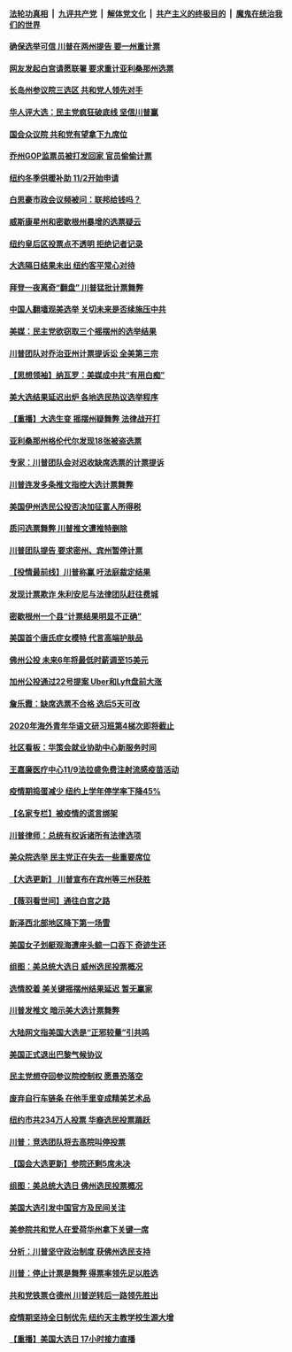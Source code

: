 

####  [法轮功真相](../../../../basic/blob/master/README.md?t=11051501) &nbsp;|&nbsp; [九评共产党](../../../../9ping.md/blob/master/README.md?t=11051501) &nbsp;|&nbsp; [解体党文化](../../../../jtdwh.md/blob/master/README.md?t=11051501)  &nbsp;|&nbsp; [共产主义的终极目的](../../../../gczydzjmd.md/blob/master/README.md?t=11051501) &nbsp;|&nbsp; [魔鬼在统治我们的世界](../../../../mgztzwmdsj.md/blob/master/README.md?t=11051501) 

#### [确保选举可信 川普在两州提告 要一州重计票](../pages/nsc412/n12526005.md?t=11051501) 

#### [网友发起白宫请愿联署 要求重计亚利桑那州选票](../pages/nsc412/n12526420.md?t=11051501) 

#### [长岛州参议院三选区 共和党人领先对手](../pages/nsc412/n12526705.md?t=11051501) 

#### [华人评大选：民主党疯狂破底线 坚信川普赢](../pages/nsc412/n12526707.md?t=11051501) 

#### [国会众议院 共和党有望拿下九席位](../pages/nsc412/n12526702.md?t=11051501) 

#### [乔州GOP监票员被打发回家 官员偷偷计票](../pages/nsc412/n12526393.md?t=11051501) 

#### [纽约冬季供暖补助  11/2开始申请](../pages/nsc412/n12524456.md?t=11051501) 

#### [白思豪市政会议频被问：联邦给钱吗？](../pages/nsc412/n12526573.md?t=11051501) 

#### [威斯康星州和密歇根州暴增的选票疑云](../pages/nsc412/n12526498.md?t=11051501) 

#### [纽约皇后区投票点不透明 拒绝记者记录](../pages/nsc412/n12526586.md?t=11051501) 

#### [大选隔日结果未出 纽约客平常心对待](../pages/nsc412/n12526578.md?t=11051501) 

#### [拜登一夜离奇“翻盘” 川普猛批计票舞弊](../pages/nsc412/n12526087.md?t=11051501) 

#### [中国人翻墙观美选举 关切未来是否续施压中共](../pages/nsc412/n12526373.md?t=11051501) 

#### [美媒：民主党欲窃取三个摇摆州的选举结果](../pages/nsc412/n12526226.md?t=11051501) 

#### [川普团队对乔治亚州计票提诉讼 全美第三宗](../pages/nsc412/n12526344.md?t=11051501) 

#### [【思想领袖】纳瓦罗：美媒成中共“有用白痴”](../pages/nsc412/n12523612.md?t=11051501) 

#### [美大选结果延迟出炉 各地选民热议选举程序](../pages/nsc412/n12526169.md?t=11051501) 

#### [【重播】大选生变 摇摆州疑舞弊 法律战开打](../pages/nsc412/n12525930.md?t=11051501) 

#### [亚利桑那州格伦代尔发现18张被盗选票](../pages/nsc412/n12526096.md?t=11051501) 

#### [专家：川普团队会对迟收缺席选票的计票提诉](../pages/nsc412/n12526031.md?t=11051501) 

#### [川普连发多条推文指控大选计票舞弊](../pages/nsc412/n12526039.md?t=11051501) 

#### [美国伊州选民公投否决加征富人所得税](../pages/nsc412/n12525925.md?t=11051501) 

#### [质问选票舞弊 川普推文遭推特删除](../pages/nsc412/n12525982.md?t=11051501) 

#### [川普团队提告 要求密州、宾州暂停计票](../pages/nsc412/n12525769.md?t=11051501) 

#### [【役情最前线】川普称赢 吁法庭裁定结果](../pages/nsc412/n12525635.md?t=11051501) 

#### [发现计票欺诈 朱利安尼与法律团队赶往费城](../pages/nsc412/n12525964.md?t=11051501) 

#### [密歇根州一个县“计票结果明显不正确”](../pages/nsc412/n12525789.md?t=11051501) 

#### [美国首个唐氏症女模特 代言高端护肤品](../pages/nsc412/n12523931.md?t=11051501) 

#### [佛州公投 未来6年将最低时薪调至15美元](../pages/nsc412/n12525836.md?t=11051501) 

#### [加州公投通过22号提案 Uber和Lyft盘前大涨](../pages/nsc412/n12525768.md?t=11051501) 

#### [詹乐霞：缺席选票不合格 选后5天可改](../pages/nsc412/n12525860.md?t=11051501) 

#### [2020年海外青年华语文研习班第4梯次即将截止](../pages/nsc412/n12525655.md?t=11051501) 

#### [社区看板：华策会就业协助中心新服务时间](../pages/nsc412/n12525724.md?t=11051501) 

#### [王嘉廉医疗中心11/9法拉盛免费注射流感疫苗活动](../pages/nsc412/n12525804.md?t=11051501) 

#### [疫情期捣蛋减少 纽约上学年停学率下降45%](../pages/nsc412/n12525837.md?t=11051501) 

#### [【名家专栏】被疫情的谎言绑架](../pages/nsc412/n12522552.md?t=11051501) 

#### [川普律师：总统有权诉诸所有法律选项](../pages/nsc412/n12525723.md?t=11051501) 

#### [美众院选举 民主党正在失去一些重要席位](../pages/nsc412/n12525669.md?t=11051501) 

#### [【大选更新】 川普宣布在宾州等三州获胜](../pages/nsc412/n12518740.md?t=11051501) 

#### [【薇羽看世间】通往白宫之路](../pages/nsc412/n12525585.md?t=11051501) 

#### [新泽西北部地区降下第一场雪](../pages/nsc412/n12525622.md?t=11051501) 

#### [美国女子划艇观海遭座头鲸一口吞下 奇迹生还](../pages/nsc412/n12524308.md?t=11051501) 

#### [组图：美总统大选日 威州选民投票概况](../pages/nsc412/n12525101.md?t=11051501) 

#### [选情胶着 美关键摇摆州结果延迟 暂无赢家](../pages/nsc412/n12525260.md?t=11051501) 

#### [川普发推文 暗示美大选计票舞弊](../pages/nsc412/n12525513.md?t=11051501) 

#### [大陆网文指美国大选是“正邪较量”引共鸣](../pages/nsc412/n12525212.md?t=11051501) 

#### [美国正式退出巴黎气候协议](../pages/nsc412/n12525442.md?t=11051501) 

#### [民主党想夺回参议院控制权 愿景恐落空](../pages/nsc412/n12525382.md?t=11051501) 

#### [废弃自行车链条 在他手里变成精美艺术品](../pages/nsc412/n12524017.md?t=11051501) 

#### [纽约市共234万人投票 华裔选民投票踊跃](../pages/nsc412/n12523017.md?t=11051501) 

#### [川普：竞选团队将去高院叫停投票](../pages/nsc412/n12524957.md?t=11051501) 

#### [【国会大选更新】参院还剩5席未决](../pages/nsc412/n12523578.md?t=11051501) 

#### [组图：美总统大选日 佛州选民投票概况](../pages/nsc412/n12524753.md?t=11051501) 

#### [美国大选引发中国官方及民间关注](../pages/nsc412/n12524424.md?t=11051501) 

#### [美参院共和党人在爱荷华州拿下关键一席](../pages/nsc412/n12524790.md?t=11051501) 

#### [分析：川普坚守政治制度 获佛州选民支持](../pages/nsc412/n12524752.md?t=11051501) 

#### [川普：停止计票是舞弊 得票率领先足以胜选](../pages/nsc412/n12524693.md?t=11051501) 

#### [共和党铁票仓德州 川普逆转后一路领先胜出](../pages/nsc412/n12524408.md?t=11051501) 

#### [疫情期坚持全日制优先  纽约天主教学校生源大增](../pages/nsc412/n12524448.md?t=11051501) 

#### [【重播】美国大选日 17小时接力直播](../pages/nsc412/n12501740.md?t=11051501) 

